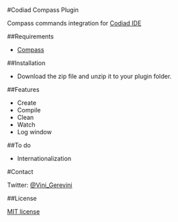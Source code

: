 #Codiad Compass Plugin

Compass commands integration for [Codiad IDE](https://github.com/Codiad/Codiad)

##Requirements
- [Compass](http://compass-style.org/)

##Installation

- Download the zip file and unzip it to your plugin folder.

##Features

- Create
- Compile
- Clean
- Watch
- Log window

##To do

- Internationalization

#Contact

Twitter: [@Vini_Gerevini](http://twitter.com/vini_gerevini)

##License

[MIT license](http://www.opensource.org/licenses/mit-license.php)